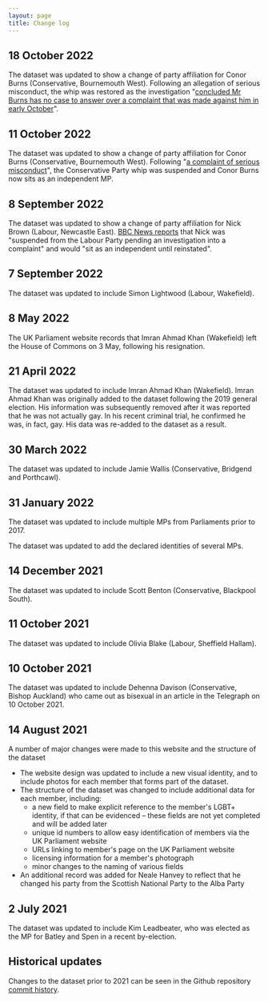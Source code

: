 ```yaml
---
layout: page
title: Change log
---
```


## 18 October 2022

The dataset was updated to show a change of party affiliation for Conor Burns (Conservative, Bournemouth West). Following an allegation of serious misconduct, the whip was restored as the investigation "[concluded Mr Burns has no case to answer over a complaint that was made against him in early October](https://news.sky.com/story/tory-mp-conor-burns-has-conservative-whip-restored-and-says-he-was-thrown-to-the-wolves-12760852)".

## 11 October 2022

The dataset was updated to show a change of party affiliation for Conor Burns (Conservative, Bournemouth West). Following "[a complaint of serious misconduct](https://www.bbc.co.uk/news/uk-politics-63177669)", the Conservative Party whip was suspended and Conor Burns now sits as an independent MP.

## 8 September 2022

The dataset was updated to show a change of party affiliation for Nick Brown (Labour, Newcastle East). [BBC News reports](https://www.bbc.co.uk/news/uk-politics-62828438) that Nick was "suspended from the Labour Party pending an investigation into a complaint" and would "sit as an independent until reinstated".

## 7 September 2022

The dataset was updated to include Simon Lightwood (Labour, Wakefield).

## 8 May 2022

The UK Parliament website records that Imran Ahmad Khan (Wakefield) left the House of Commons on 3 May, following his resignation.

## 21 April 2022

The dataset was updated to include Imran Ahmad Khan (Wakefield). Imran Ahmad Khan was originally added to the dataset following the 2019 general election. His information was subsequently removed after it was reported that he was not actually gay. In his recent criminal trial, he confirmed he was, in fact, gay. His data was re-added to the dataset as a result.

## 30 March 2022

The dataset was updated to include Jamie Wallis (Conservative, Bridgend and Porthcawl).

## 31 January 2022

The dataset was updated to include multiple MPs from Parliaments prior to 2017.

The dataset was updated to add the declared identities of several MPs.

## 14 December 2021

The dataset was updated to include Scott Benton (Conservative, Blackpool South).

## 11 October 2021

The dataset was updated to include Olivia Blake (Labour, Sheffield Hallam).

## 10 October 2021

The dataset was updated to include Dehenna Davison (Conservative, Bishop Auckland) who came out as bisexual in an article in the Telegraph on 10 October 2021.

## 14 August 2021

A number of major changes were made to this website and the structure of the dataset

- The website design was updated to include a new visual identity, and to include photos for each member that forms part of the dataset.
- The structure of the dataset was changed to include additional data for each member, including:
  - a new field to make explicit reference to the member's LGBT+ identity, if that can be evidenced – these fields are not yet completed and will be added later
  - unique id numbers to allow easy identification of members via the UK Parliament website
  - URLs linking to member's page on the UK Parliament website
  - licensing information for a member's photograph
  - minor changes to the naming of various fields
- An additional record was added for Neale Hanvey to reflect that he changed his party from the Scottish National Party to the Alba Party

## 2 July 2021

The dataset was updated to include Kim Leadbeater, who was elected as the MP for Batley and Spen in a recent by-election.

## Historical updates

Changes to the dataset prior to 2021 can be seen in the Github repository [commit history](https://github.com/johnpeart/lgbt-mp/commits/main/_data).